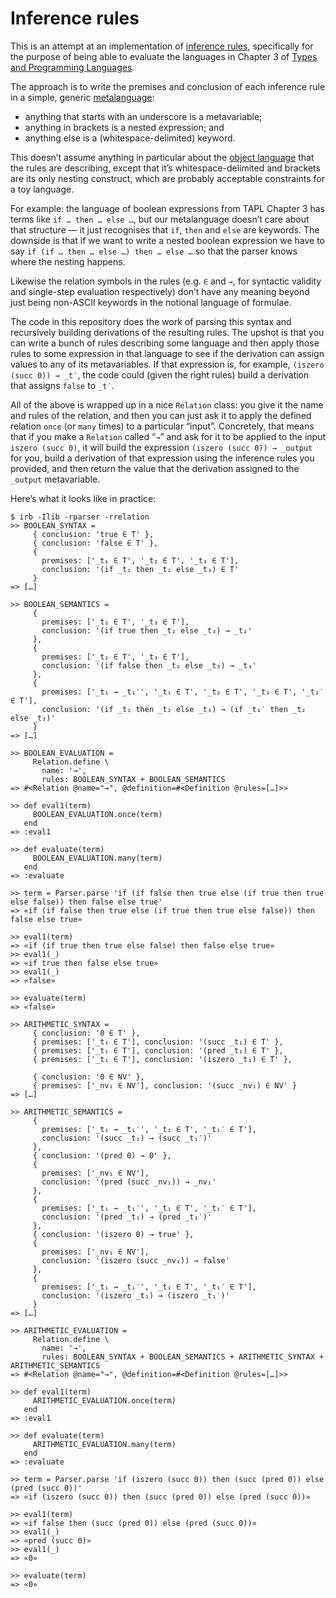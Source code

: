 # Inference rules

This is an attempt at an implementation of [inference
rules](https://en.wikipedia.org/wiki/Rule_of_inference), specifically for the
purpose of being able to evaluate the languages in Chapter 3 of [Types and
Programming Languages](https://www.cis.upenn.edu/~bcpierce/tapl/).

The approach is to write the premises and conclusion of each inference rule in
a simple, generic [metalanguage](https://en.wikipedia.org/wiki/Metalanguage):

* anything that starts with an underscore is a metavariable;
* anything in brackets is a nested expression; and
* anything else is a (whitespace-delimited) keyword.

This doesn’t assume anything in particular about the [object
language](https://en.wikipedia.org/wiki/Object_language) that the rules are
describing, except that it’s whitespace-delimited and brackets are its only
nesting construct, which are probably acceptable constraints for a toy
language.

For example: the language of boolean expressions from TAPL Chapter 3 has terms
like `if … then … else …`, but our metalanguage doesn’t care about that
structure — it just recognises that `if`, `then` and `else` are keywords. The
downside is that if we want to write a nested boolean expression we have to say
`if (if … then … else …) then … else …` so that the parser knows where the
nesting happens.

Likewise the relation symbols in the rules (e.g. `∈` and `→`, for syntactic
validity and single-step evaluation respectively) don’t have any meaning beyond
just being non-ASCII keywords in the notional language of formulae.

The code in this repository does the work of parsing this syntax and
recursively building derivations of the resulting rules. The upshot is that you
can write a bunch of rules describing some language and then apply those rules
to some expression in that language to see if the derivation can assign values
to any of its metavariables. If that expression is, for example, `(iszero (succ
0)) → _t′`, the code could (given the right rules) build a derivation that
assigns `false` to `_t′`.

All of the above is wrapped up in a nice `Relation` class: you give it the name
and rules of the relation, and then you can just ask it to apply the defined
relation `once` (or `many` times) to a particular “input”. Concretely, that
means that if you make a `Relation` called “`→`” and ask for it to be applied
to the input `iszero (succ 0)`, it will build the expression `(iszero (succ 0))
→ _output` for you, build a derivation of that expression using the inference
rules you provided, and then return the value that the derivation assigned to
the `_output` metavariable.

Here’s what it looks like in practice:

```irb
$ irb -Ilib -rparser -rrelation
>> BOOLEAN_SYNTAX =
     { conclusion: 'true ∈ T' },
     { conclusion: 'false ∈ T' },
     {
       premises: ['_t₁ ∈ T', '_t₂ ∈ T', '_t₃ ∈ T'],
       conclusion: '(if _t₁ then _t₂ else _t₃) ∈ T'
     }
=> […]

>> BOOLEAN_SEMANTICS =
     {
       premises: ['_t₂ ∈ T', '_t₃ ∈ T'],
       conclusion: '(if true then _t₂ else _t₃) → _t₂'
     },
     {
       premises: ['_t₂ ∈ T', '_t₃ ∈ T'],
       conclusion: '(if false then _t₂ else _t₃) → _t₃'
     },
     {
       premises: ['_t₁ → _t₁′', '_t₁ ∈ T', '_t₂ ∈ T', '_t₃ ∈ T', '_t₁′ ∈ T'],
       conclusion: '(if _t₁ then _t₂ else _t₃) → (if _t₁′ then _t₂ else _t₃)'
     }
=> […]

>> BOOLEAN_EVALUATION =
     Relation.define \
       name: '→',
       rules: BOOLEAN_SYNTAX + BOOLEAN_SEMANTICS
=> #<Relation @name="→", @definition=#<Definition @rules=[…]>>

>> def eval1(term)
     BOOLEAN_EVALUATION.once(term)
   end
=> :eval1

>> def evaluate(term)
     BOOLEAN_EVALUATION.many(term)
   end
=> :evaluate

>> term = Parser.parse 'if (if false then true else (if true then true else false)) then false else true'
=> «if (if false then true else (if true then true else false)) then false else true»

>> eval1(term)
=> «if (if true then true else false) then false else true»
>> eval1(_)
=> «if true then false else true»
>> eval1(_)
=> «false»

>> evaluate(term)
=> «false»

>> ARITHMETIC_SYNTAX =
     { conclusion: '0 ∈ T' },
     { premises: ['_t₁ ∈ T'], conclusion: '(succ _t₁) ∈ T' },
     { premises: ['_t₁ ∈ T'], conclusion: '(pred _t₁) ∈ T' },
     { premises: ['_t₁ ∈ T'], conclusion: '(iszero _t₁) ∈ T' },

     { conclusion: '0 ∈ NV' },
     { premises: ['_nv₁ ∈ NV'], conclusion: '(succ _nv₁) ∈ NV' }
=> […]

>> ARITHMETIC_SEMANTICS =
     {
       premises: ['_t₁ → _t₁′', '_t₁ ∈ T', '_t₁′ ∈ T'],
       conclusion: '(succ _t₁) → (succ _t₁′)'
     },
     { conclusion: '(pred 0) → 0' },
     {
       premises: ['_nv₁ ∈ NV'],
       conclusion: '(pred (succ _nv₁)) → _nv₁'
     },
     {
       premises: ['_t₁ → _t₁′', '_t₁ ∈ T', '_t₁′ ∈ T'],
       conclusion: '(pred _t₁) → (pred _t₁′)'
     },
     { conclusion: '(iszero 0) → true' },
     {
       premises: ['_nv₁ ∈ NV'],
       conclusion: '(iszero (succ _nv₁)) → false'
     },
     {
       premises: ['_t₁ → _t₁′', '_t₁ ∈ T', '_t₁′ ∈ T'],
       conclusion: '(iszero _t₁) → (iszero _t₁′)'
     }
=> […]

>> ARITHMETIC_EVALUATION =
     Relation.define \
       name: '→',
       rules: BOOLEAN_SYNTAX + BOOLEAN_SEMANTICS + ARITHMETIC_SYNTAX + ARITHMETIC_SEMANTICS
=> #<Relation @name="→", @definition=#<Definition @rules=[…]>>

>> def eval1(term)
     ARITHMETIC_EVALUATION.once(term)
   end
=> :eval1

>> def evaluate(term)
     ARITHMETIC_EVALUATION.many(term)
   end
=> :evaluate

>> term = Parser.parse 'if (iszero (succ 0)) then (succ (pred 0)) else (pred (succ 0))'
=> «if (iszero (succ 0)) then (succ (pred 0)) else (pred (succ 0))»

>> eval1(term)
=> «if false then (succ (pred 0)) else (pred (succ 0))»
>> eval1(_)
=> «pred (succ 0)»
>> eval1(_)
=> «0»

>> evaluate(term)
=> «0»
```
